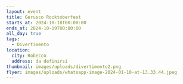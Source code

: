 ```yaml
---
layout: event
title: Gerusco Rocktoberfest
starts_at: 2024-10-18T00:00:00
ends_at: 2024-10-19T00:00:00
all_day: true
tags:
  - Divertimento
location:
  city: Robecco
  address: da definirsi
thumbnail: images/uploads/divertimento2.png
flyer: images/uploads/whatsapp-image-2024-01-10-at-13.33.44.jpeg
---
```

